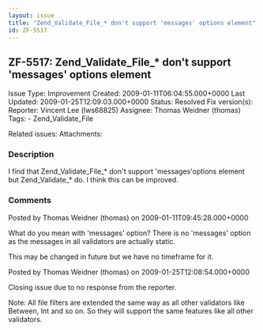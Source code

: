 ```yaml
---
layout: issue
title: "Zend_Validate_File_* don't support 'messages' options element"
id: ZF-5517
---
```


ZF-5517: Zend\_Validate\_File\_\* don't support 'messages' options element
--------------------------------------------------------------------------

 Issue Type: Improvement Created: 2009-01-11T06:04:55.000+0000 Last Updated: 2009-01-25T12:09:03.000+0000 Status: Resolved Fix version(s): 
 Reporter:  Vincent Lee (lws68825)  Assignee:  Thomas Weidner (thomas)  Tags: - Zend\_Validate\_File
 
 Related issues: 
 Attachments: 
### Description

I find that Zend\_Validate\_File\_\* don't support 'messages'options element but Zend\_Validate\_\* do. I think this can be improved.

 

 

### Comments

Posted by Thomas Weidner (thomas) on 2009-01-11T09:45:28.000+0000

What do you mean with 'messages' option? There is no 'messages' option as the messages in all validators are actually static.

This may be changed in future but we have no timeframe for it.

 

 

Posted by Thomas Weidner (thomas) on 2009-01-25T12:08:54.000+0000

Closing issue due to no response from the reporter.

Note: All file filters are extended the same way as all other validators like Between, Int and so on. So they will support the same features like all other validators.

 

 